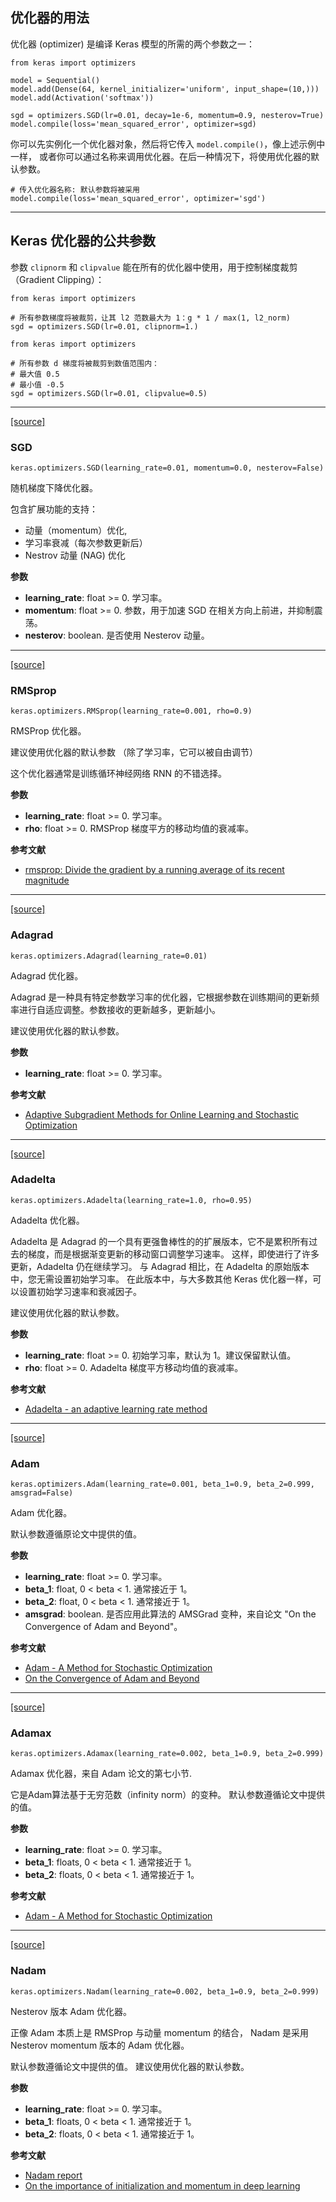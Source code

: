 ## 优化器的用法

优化器 (optimizer) 是编译 Keras 模型的所需的两个参数之一：

```
from keras import optimizers

model = Sequential()
model.add(Dense(64, kernel_initializer='uniform', input_shape=(10,)))
model.add(Activation('softmax'))

sgd = optimizers.SGD(lr=0.01, decay=1e-6, momentum=0.9, nesterov=True)
model.compile(loss='mean_squared_error', optimizer=sgd)
```

你可以先实例化一个优化器对象，然后将它传入 `model.compile()`，像上述示例中一样， 或者你可以通过名称来调用优化器。在后一种情况下，将使用优化器的默认参数。

```
# 传入优化器名称: 默认参数将被采用
model.compile(loss='mean_squared_error', optimizer='sgd')
```

----------

## Keras 优化器的公共参数

参数 `clipnorm` 和 `clipvalue` 能在所有的优化器中使用，用于控制梯度裁剪（Gradient Clipping）：

```
from keras import optimizers

# 所有参数梯度将被裁剪，让其 l2 范数最大为 1：g * 1 / max(1, l2_norm)
sgd = optimizers.SGD(lr=0.01, clipnorm=1.)
```

```
from keras import optimizers

# 所有参数 d 梯度将被裁剪到数值范围内：
# 最大值 0.5
# 最小值 -0.5
sgd = optimizers.SGD(lr=0.01, clipvalue=0.5)
```

----------

[[source]](https://github.com/keras-team/keras/blob/master/keras/optimizers.py#L164)

### SGD

```
keras.optimizers.SGD(learning_rate=0.01, momentum=0.0, nesterov=False)
```

随机梯度下降优化器。

包含扩展功能的支持：

-   动量（momentum）优化,
-   学习率衰减（每次参数更新后）
-   Nestrov 动量 (NAG) 优化

**参数**

-   **learning_rate**: float >= 0. 学习率。
-   **momentum**: float >= 0. 参数，用于加速 SGD 在相关方向上前进，并抑制震荡。
-   **nesterov**: boolean. 是否使用 Nesterov 动量。

----------

[[source]](https://github.com/keras-team/keras/blob/master/keras/optimizers.py#L229)

### RMSprop

```
keras.optimizers.RMSprop(learning_rate=0.001, rho=0.9)
```

RMSProp 优化器。

建议使用优化器的默认参数 （除了学习率，它可以被自由调节）

这个优化器通常是训练循环神经网络 RNN 的不错选择。

**参数**

-   **learning_rate**: float >= 0. 学习率。
-   **rho**: float >= 0. RMSProp 梯度平方的移动均值的衰减率。

**参考文献**

-   [rmsprop: Divide the gradient by a running average of its recent magnitude](http://www.cs.toronto.edu/~tijmen/csc321/slides/lecture_slides_lec6.pdf)

----------

[[source]](https://github.com/keras-team/keras/blob/master/keras/optimizers.py#L303)

### Adagrad

```
keras.optimizers.Adagrad(learning_rate=0.01)
```

Adagrad 优化器。

Adagrad 是一种具有特定参数学习率的优化器，它根据参数在训练期间的更新频率进行自适应调整。参数接收的更新越多，更新越小。

建议使用优化器的默认参数。

**参数**

-   **learning_rate**: float >= 0. 学习率。

**参考文献**

-   [Adaptive Subgradient Methods for Online Learning and Stochastic Optimization](http://www.jmlr.org/papers/volume12/duchi11a/duchi11a.pdf)

----------

[[source]](https://github.com/keras-team/keras/blob/master/keras/optimizers.py#L376)

### Adadelta

```
keras.optimizers.Adadelta(learning_rate=1.0, rho=0.95)
```

Adadelta 优化器。

Adadelta 是 Adagrad 的一个具有更强鲁棒性的的扩展版本，它不是累积所有过去的梯度，而是根据渐变更新的移动窗口调整学习速率。 这样，即使进行了许多更新，Adadelta 仍在继续学习。 与 Adagrad 相比，在 Adadelta 的原始版本中，您无需设置初始学习率。 在此版本中，与大多数其他 Keras 优化器一样，可以设置初始学习速率和衰减因子。

建议使用优化器的默认参数。

**参数**

-   **learning_rate**: float >= 0. 初始学习率，默认为 1。建议保留默认值。
-   **rho**: float >= 0. Adadelta 梯度平方移动均值的衰减率。

**参考文献**

-   [Adadelta - an adaptive learning rate method](http://arxiv.org/abs/1212.5701)

----------

[[source]](https://github.com/keras-team/keras/blob/master/keras/optimizers.py#L467)

### Adam

```
keras.optimizers.Adam(learning_rate=0.001, beta_1=0.9, beta_2=0.999, amsgrad=False)
```

Adam 优化器。

默认参数遵循原论文中提供的值。

**参数**

-   **learning_rate**: float >= 0. 学习率。
-   **beta_1**: float, 0 < beta < 1. 通常接近于 1。
-   **beta_2**: float, 0 < beta < 1. 通常接近于 1。
-   **amsgrad**: boolean. 是否应用此算法的 AMSGrad 变种，来自论文 "On the Convergence of Adam and Beyond"。

**参考文献**

-   [Adam - A Method for Stochastic Optimization](http://arxiv.org/abs/1412.6980v8)
-   [On the Convergence of Adam and Beyond](https://openreview.net/forum?id=ryQu7f-RZ)

----------

[[source]](https://github.com/keras-team/keras/blob/master/keras/optimizers.py#L567)

### Adamax

```
keras.optimizers.Adamax(learning_rate=0.002, beta_1=0.9, beta_2=0.999)
```

Adamax 优化器，来自 Adam 论文的第七小节.

它是Adam算法基于无穷范数（infinity norm）的变种。 默认参数遵循论文中提供的值。

**参数**

-   **learning_rate**: float >= 0. 学习率。
-   **beta_1**: floats, 0 < beta < 1. 通常接近于 1。
-   **beta_2**: floats, 0 < beta < 1. 通常接近于 1。

**参考文献**

-   [Adam - A Method for Stochastic Optimization](http://arxiv.org/abs/1412.6980v8)

----------

[[source]](https://github.com/keras-team/keras/blob/master/keras/optimizers.py#L645)

### Nadam

```
keras.optimizers.Nadam(learning_rate=0.002, beta_1=0.9, beta_2=0.999)
```

Nesterov 版本 Adam 优化器。

正像 Adam 本质上是 RMSProp 与动量 momentum 的结合， Nadam 是采用 Nesterov momentum 版本的 Adam 优化器。

默认参数遵循论文中提供的值。 建议使用优化器的默认参数。

**参数**

-   **learning_rate**: float >= 0. 学习率。
-   **beta_1**: floats, 0 < beta < 1. 通常接近于 1。
-   **beta_2**: floats, 0 < beta < 1. 通常接近于 1。

**参考文献**

-   [Nadam report](http://cs229.stanford.edu/proj2015/054_report.pdf)
-   [On the importance of initialization and momentum in deep learning](http://www.cs.toronto.edu/~fritz/absps/momentum.pdf)
<!--stackedit_data:
eyJoaXN0b3J5IjpbMjU0MjI4NTUwXX0=
-->
